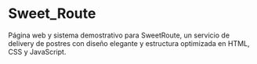 # Sweet_Route
Página web y sistema demostrativo para SweetRoute, un servicio de delivery de postres con diseño elegante y estructura optimizada en HTML, CSS y JavaScript.
